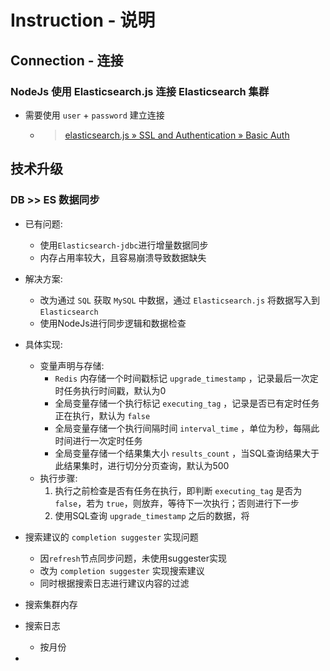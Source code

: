 
# Instruction - 说明

## Connection - 连接

### NodeJs 使用 Elasticsearch.js 连接 Elasticsearch 集群
- 需要使用 `user` + `password` 建立连接
  - > [elasticsearch.js » SSL and Authentication » Basic Auth][1]

## 技术升级
### DB >> ES 数据同步
- 已有问题:
  * 使用`Elasticsearch-jdbc`进行增量数据同步
  * 内存占用率较大，且容易崩溃导致数据缺失
- 解决方案:
  * 改为通过 `SQL` 获取 `MySQL` 中数据，通过 `Elasticsearch.js` 将数据写入到 `Elasticsearch`
  * 使用NodeJs进行同步逻辑和数据检查
- 具体实现:
  - 变量声明与存储:
    * `Redis` 内存储一个时间戳标记 `upgrade_timestamp` ，记录最后一次定时任务执行时间戳，默认为0
    * 全局变量存储一个执行标记 `executing_tag` ，记录是否已有定时任务正在执行，默认为 `false`
    * 全局变量存储一个执行间隔时间 `interval_time` ，单位为秒，每隔此时间进行一次定时任务
    * 全局变量存储一个结果集大小 `results_count` ，当SQL查询结果大于此结果集时，进行切分分页查询，默认为500
  - 执行步骤:
    1. 执行之前检查是否有任务在执行，即判断 `executing_tag` 是否为 `false`，若为 `true`，则放弃，等待下一次执行；否则进行下一步
    2. 使用SQL查询 `upgrade_timestamp` 之后的数据，将

- 搜索建议的 `completion suggester` 实现问题
  - 因`refresh`节点同步问题，未使用suggester实现
  - 改为 `completion suggester` 实现搜索建议
  - 同时根据搜索日志进行建议内容的过滤
- 搜索集群内存
- 搜索日志
  - 按月份
-



[1]: https://www.elastic.co/guide/en/elasticsearch/client/javascript-api/current/auth-reference.html#_basic_auth

